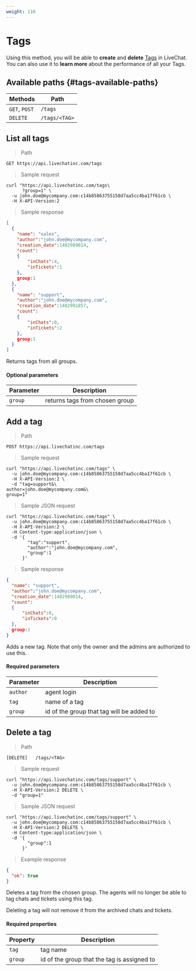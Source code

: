 ```yaml
---
weight: 110
---
```


# Tags

Using this method, you will be able to **create** and **delete** [Tags](https://www.livechatinc.com/kb/tagging-chats-and-tickets/) in LiveChat. You can also use it to **learn more** about the performance of all your Tags.

## Available paths {#tags-available-paths}

| Methods      | Path      |
|--------------|-----------|
| `GET`, `POST` | `/tags` |
| `DELETE` | `/tags/<TAG>` |

## List all tags

> Path

```
GET https://api.livechatinc.com/tags
```

> Sample request

```shell
curl "https://api.livechatinc.com/tags\
      ?group=1" \
  -u john.doe@mycompany.com:c14b85863755158d7aa5cc4ba17f61cb \
  -H X-API-Version:2
```

> Sample response

```json
[
  {
    "name": "sales",
    "author":"john.doe@mycompany.com",
    "creation_date":1402989014,
    "count": 
    {
        "inChats":4,
        "inTickets":1
    },
    group:1
  },
  {
    "name": "support",
    "author":"john.doe@mycompany.com",
    "creation_date":1402991857,
    "count": 
    {
        "inChats":0,
        "inTickets":2
    },
    group:1
  }
]
```

Returns tags from all groups.

#### Optional parameters

| Parameter | Description |
|---------|--------------------|
| `group` | returns tags from chosen group |

## Add a tag

> Path

```
POST https://api.livechatinc.com/tags
```

> Sample request

```shell
curl "https://api.livechatinc.com/tags" \
  -u john.doe@mycompany.com:c14b85863755158d7aa5cc4ba17f61cb \
  -H X-API-Version:2 \
  -d "tag=support&\
author=john.doe@mycompany.com&\
group=1"
```

> Sample JSON request

```shell
curl "https://api.livechatinc.com/tags" \
  -u john.doe@mycompany.com:c14b85863755158d7aa5cc4ba17f61cb \
  -H X-API-Version:2 \
  -H Content-type:application/json \
  -d '{
        "tag":"support",
        "author":"john.doe@mycompany.com",
        "group":1  
      }'
```

> Sample response

```json
{
  "name": "support",
  "author":"john.doe@mycompany.com",
  "creation_date":1402989014,
  "count": 
  {
      "inChats":0,
      "inTickets":0
  },
  group:1
}
```

Adds a new tag. Note that only the owner and the admins are authorized to use this.

#### Required parameters

| Parameter | Description |
|---------|--------------------|
| `author` | agent login |
| `tag` | name of a tag |
| `group` | id of the group that tag will be added to |

## Delete a tag

> Path

```
[DELETE]   /tags/<TAG>
```

> Sample request

```shell
curl "https://api.livechatinc.com/tags/support" \
  -u john.doe@mycompany.com:c14b85863755158d7aa5cc4ba17f61cb \
  -H X-API-Version:2 DELETE \
  -d "group=1"
```

> Sample JSON request

```shell
curl "https://api.livechatinc.com/tags/support" \
  -u john.doe@mycompany.com:c14b85863755158d7aa5cc4ba17f61cb \
  -H X-API-Version:2 DELETE \
  -H Content-type:application/json \
  -d '{
        "group":1
      }' 
```

> Example response

```json
{
  "ok": true
}
```

Deletes a tag from the chosen group. The agents will no longer be able to tag chats and tickets using this tag. 

<aside class="notice">Deleting a tag will not remove it from the archived chats and tickets.</aside>

#### Required properties

| Property | Description |
|---------|--------------------|
| `tag` | tag name |
| `group` | id of the group that the tag is assigned to |
